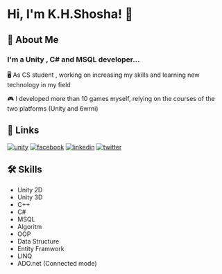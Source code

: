 
# Hi, I'm K.H.Shosha! 👋


## 🚀 About Me
### I'm a Unity , C# and MSQL developer...

🖥 As CS student , working on increasing my skills and learning new technology in my field

🎮 I developed more than 10 games myself, relying on the courses of the two platforms (Unity and 6wrni)
## 🔗 Links
[![unity](https://img.shields.io/badge/Khaled%20Shosha-000?style=for-the-badge&logo=unity&logoColor=white)](https://learn.unity.com/u/63bb44ecedbc2a6b7ebf3c10?tab=profile)
[![facebook](https://img.shields.io/badge/Khaled%20Shosha-128?style=for-the-badge&logo=facebook&logoColor=white)](https://www.facebook.com/G.D.KhaledShosha)
[![linkedin](https://img.shields.io/badge/Khaled%20Shosha-0A66C2?style=for-the-badge&logo=linkedin&logoColor=white)](https://www.linkedin.com/in/khaled-hossam-shosha-4b411b261/)
[![twitter](https://img.shields.io/badge/Khaled%20Shosha-1DA1F2?style=for-the-badge&logo=twitter&logoColor=white)](https://twitter.com/KHSG_D)


## 🛠 Skills

- Unity 2D
- Unity 3D
- C++
- C#
- MSQL
- Algoritm 
- OOP
- Data Structure
- Entity Framwork
- LINQ
- ADO.net (Connected mode)
